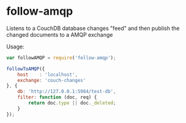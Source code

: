 follow-amqp
===========

Listens to a CouchDB database changes "feed" and then publish the changed documents to a AMQP exchange

Usage:
```javascript
var followAMQP = require('follow-amqp');

followToAMQP({
	host	: 'localhost',
	exchange: 'couch-changes'
}, {
	db: 'http://127.0.0.1:5984/test-db',
	filter: function (doc, req) {
		return doc.type || doc._deleted;
	}
});
```
